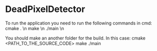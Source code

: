 # DeadPixelDetector

To run the application you need to run the following commands in cmd:
cmake . \n
make \n
./main <FILENAME> \n

You should make an another folder for the build. In this case:
cmake <PATH_TO_THE_SOURCE_CODE>
make
./main <FILENAME>
